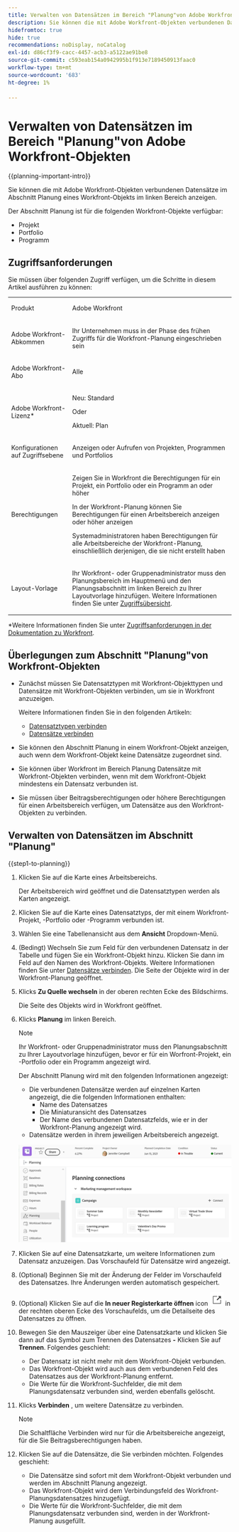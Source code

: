 ```yaml
---
title: Verwalten von Datensätzen im Bereich "Planung"von Adobe Workfront-Objekten
description: Sie können die mit Adobe Workfront-Objekten verbundenen Datensätze im Abschnitt Planung eines Workfront-Objekts im linken Bereich anzeigen.
hidefromtoc: true
hide: true
recommendations: noDisplay, noCatalog
exl-id: d86cf3f9-cacc-4457-acb3-a5122ae91be8
source-git-commit: c593eab154a0942995b1f913e7189450913faac0
workflow-type: tm+mt
source-wordcount: '683'
ht-degree: 1%

---
```


<!--update the metadata with real information when making this available in TOC and in the left nav-->

<!--add also Group and Company when they are available-->

<!-- opening the Details preview and page is not possible yet - hid those steps, but add them when released-->


# Verwalten von Datensätzen im Bereich &quot;Planung&quot;von Adobe Workfront-Objekten

{{planning-important-intro}}

Sie können die mit Adobe Workfront-Objekten verbundenen Datensätze im Abschnitt Planung eines Workfront-Objekts im linken Bereich anzeigen.

Der Abschnitt Planung ist für die folgenden Workfront-Objekte verfügbar:

* Projekt
* Portfolio
* Programm
<!--* Group
* Company-->

## Zugriffsanforderungen

Sie müssen über folgenden Zugriff verfügen, um die Schritte in diesem Artikel ausführen zu können:

<table style="table-layout:auto">
 <col>
 </col>
 <col>
 </col>
 <tbody>
    <tr>
<tr>
<td>
   <p> Produkt</p> </td>
   <td>
   <p> Adobe Workfront</p> </td>
  </tr>  
 <td role="rowheader"><p>Adobe Workfront-Abkommen</p></td>
   <td>
<p>Ihr Unternehmen muss in der Phase des frühen Zugriffs für die Workfront-Planung eingeschrieben sein </p>
   </td>
  </tr>
  <tr>
   <td role="rowheader"><p>Adobe Workfront-Abo</p></td>
   <td>
<p>Alle</p>
   </td>
  </tr>
  <tr>
   <td role="rowheader"><p>Adobe Workfront-Lizenz*</p></td>
   <td>
   <p>Neu: Standard</p>
   Oder
   <p>Aktuell: Plan</p> 
  </td>
  </tr>

<tr>
   <td role="rowheader"><p>Konfigurationen auf Zugriffsebene</p></td>
   <td> <p>Anzeigen oder Aufrufen von Projekten, Programmen und Portfolios</p>  
</td>
  </tr>
<tr>
   <td role="rowheader"><p>Berechtigungen</p></td>
   <td> <p>Zeigen Sie in Workfront die Berechtigungen für ein Projekt, ein Portfolio oder ein Programm an oder höher</a> </p> 
   <p>In der Workfront-Planung können Sie Berechtigungen für einen Arbeitsbereich anzeigen oder höher anzeigen</a> </p>  
   <p>Systemadministratoren haben Berechtigungen für alle Arbeitsbereiche der Workfront-Planung, einschließlich derjenigen, die sie nicht erstellt haben</p>
</td>
  </tr>
<tr>
   <td role="rowheader"><p>Layout-Vorlage</p></td>
   <td> <p>Ihr Workfront- oder Gruppenadministrator muss den Planungsbereich im Hauptmenü und den Planungsabschnitt im linken Bereich zu Ihrer Layoutvorlage hinzufügen. Weitere Informationen finden Sie unter <a href="/help/quicksilver/planning/access/access-overview.md">Zugriffsübersicht</a>. </p>  
</td>
  </tr>

</tbody>
</table>

*Weitere Informationen finden Sie unter [Zugriffsanforderungen in der Dokumentation zu Workfront](/help/quicksilver/administration-and-setup/add-users/access-levels-and-object-permissions/access-level-requirements-in-documentation.md).

## Überlegungen zum Abschnitt &quot;Planung&quot;von Workfront-Objekten

* Zunächst müssen Sie Datensatztypen mit Workfront-Objekttypen und Datensätze mit Workfront-Objekten verbinden, um sie in Workfront anzuzeigen.

  Weitere Informationen finden Sie in den folgenden Artikeln:

   * [Datensatztypen verbinden](/help/quicksilver/planning/architecture/connect-record-types.md)
   * [Datensätze verbinden](/help/quicksilver/planning/records/connect-records.md)
* Sie können den Abschnitt Planung in einem Workfront-Objekt anzeigen, auch wenn dem Workfront-Objekt keine Datensätze zugeordnet sind.
* Sie können über Workfront im Bereich Planung Datensätze mit Workfront-Objekten verbinden, wenn mit dem Workfront-Objekt mindestens ein Datensatz verbunden ist.
* Sie müssen über Beitragsberechtigungen oder höhere Berechtigungen für einen Arbeitsbereich verfügen, um Datensätze aus den Workfront-Objekten zu verbinden.

## Verwalten von Datensätzen im Abschnitt &quot;Planung&quot;

{{step1-to-planning}}

1. Klicken Sie auf die Karte eines Arbeitsbereichs.

   Der Arbeitsbereich wird geöffnet und die Datensatztypen werden als Karten angezeigt.

1. Klicken Sie auf die Karte eines Datensatztyps, der mit einem Workfront-Projekt, -Portfolio oder -Programm verbunden ist.
1. Wählen Sie eine Tabellenansicht aus dem **Ansicht** Dropdown-Menü.
1. (Bedingt) Wechseln Sie zum Feld für den verbundenen Datensatz in der Tabelle und fügen Sie ein Workfront-Objekt hinzu. Klicken Sie dann im Feld auf den Namen des Workfront-Objekts. Weitere Informationen finden Sie unter [Datensätze verbinden](/help/quicksilver/planning/records/connect-records.md).
Die Seite der Objekte wird in der Workfront-Planung geöffnet.
1. Klicks **Zu Quelle wechseln** in der oberen rechten Ecke des Bildschirms.

   Die Seite des Objekts wird in Workfront geöffnet.
1. Klicks **Planung** im linken Bereich.

   >[!NOTE]
   >
   >   Ihr Workfront- oder Gruppenadministrator muss den Planungsabschnitt zu Ihrer Layoutvorlage hinzufügen, bevor er für ein Worfront-Projekt, ein -Portfolio oder ein Programm angezeigt wird.

   Der Abschnitt Planung wird mit den folgenden Informationen angezeigt:

   * Die verbundenen Datensätze werden auf einzelnen Karten angezeigt, die die folgenden Informationen enthalten:
      * Name des Datensatzes
      * Die Miniaturansicht des Datensatzes
      * Der Name des verbundenen Datensatzfelds, wie er in der Workfront-Planung angezeigt wird.
   * Datensätze werden in ihrem jeweiligen Arbeitsbereich angezeigt.

   ![](assets/planning-section-on-project.png)

1. Klicken Sie auf eine Datensatzkarte, um weitere Informationen zum Datensatz anzuzeigen. Das Vorschaufeld für Datensätze wird angezeigt.
1. (Optional) Beginnen Sie mit der Änderung der Felder im Vorschaufeld des Datensatzes. Ihre Änderungen werden automatisch gespeichert.
1. (Optional) Klicken Sie auf die **In neuer Registerkarte öffnen** icon ![](assets/open-details-in-a-new-tab-icon.png) in der rechten oberen Ecke des Vorschaufelds, um die Detailseite des Datensatzes zu öffnen.
1. Bewegen Sie den Mauszeiger über eine Datensatzkarte und klicken Sie dann auf das Symbol zum Trennen des Datensatzes **-** Klicken Sie auf **Trennen**.
Folgendes geschieht:
   * Der Datensatz ist nicht mehr mit dem Workfront-Objekt verbunden.
   * Das Workfront-Objekt wird auch aus dem verbundenen Feld des Datensatzes aus der Workfront-Planung entfernt.
   * Die Werte für die Workfront-Suchfelder, die mit dem Planungsdatensatz verbunden sind, werden ebenfalls gelöscht.
1. Klicks **Verbinden** , um weitere Datensätze zu verbinden.

   >[!NOTE]
   >
   >   Die Schaltfläche Verbinden wird nur für die Arbeitsbereiche angezeigt, für die Sie Beitragsberechtigungen haben.

1. Klicken Sie auf die Datensätze, die Sie verbinden möchten. Folgendes geschieht:

   * Die Datensätze sind sofort mit dem Workfront-Objekt verbunden und werden im Abschnitt Planung angezeigt.
   * Das Workfront-Objekt wird dem Verbindungsfeld des Workfront-Planungsdatensatzes hinzugefügt.
   * Die Werte für die Workfront-Suchfelder, die mit dem Planungsdatensatz verbunden sind, werden in der Workfront-Planung ausgefüllt.

<!--add more steps here for what happens after clicking Connect-->
